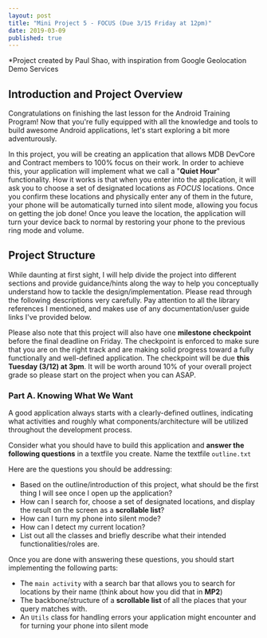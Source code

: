 ```yaml
---
layout: post
title: "Mini Project 5 - FOCUS (Due 3/15 Friday at 12pm)"
date: 2019-03-09
published: true
---
```


*Project created by Paul Shao, with inspiration from Google Geolocation Demo Services

## Introduction and Project Overview
Congratulations on finishing the last lesson for the Android Training Program! Now that you're fully equipped with all the knowledge and tools to build awesome Android applications, let's start exploring a bit more adventurously.

In this project, you will be creating an application that allows MDB DevCore and Contract members to 100% focus on their work. In order to achieve this, your application will implement what we call a "**Quiet Hour**" functionality. How it works is that when you enter into the application, it will ask you to choose a set of designated locations as *FOCUS* locations. Once you confirm these locations and physically enter any of them in the future, your phone will be automatically turned into silent mode, allowing you focus on getting the job done! Once you leave the location, the application will turn your device back to normal by restoring your phone to the previous ring mode and volume.

## Project Structure
While daunting at first sight, I will help divide the project into different sections and provide guidance/hints along the way to help you conceptually understand how to tackle the design/implementation. Please read through the following descriptions very carefully. Pay attention to all the library references I mentioned, and makes use of any documentation/user guide links I've provided below.

Please also note that this project will also have one **milestone checkpoint** before the final deadline on Friday. The checkpoint is enforced to make sure that you are on the right track and are making solid progress toward a fully functionally and well-defined application. The checkpoint will be due **this Tuesday (3/12) at 3pm**. It will be worth around 10% of your overall project grade so please start on the project when you can ASAP.

### Part A. Knowing What We Want
A good application always starts with a clearly-defined outlines, indicating what activities and roughly what components/architecture will be utilized throughout the development process.

Consider what you should have to build this application and **answer the following questions** in a textfile you create. Name the textfile `outline.txt`

Here are the questions you should be addressing:
* Based on the outline/introduction of this project, what should be the first thing I will see once I open up the application?
* How can I search for, choose a set of designated locations, and display the result on the screen as a **scrollable list**?
* How can I turn my phone into silent mode?
* How can I detect my current location?
* List out all the classes and briefly describe what their intended functionalities/roles are.

Once you are done with answering these questions, you should start implementing the following parts:
* The `main activity` with a search bar that allows you to search for locations by their name (think about how you did that in **MP2**)
* The backbone/structure of a **scrollable list** of all the places that your query matches with.
* An `Utils` class for handling errors your application might encounter and for turning your phone into silent mode


